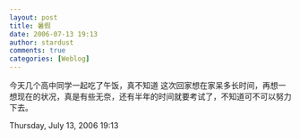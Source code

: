 ```yaml
---
layout: post
title: 暑假
date: 2006-07-13 19:13
author: stardust
comments: true
categories: [Weblog]
---
```

今天几个高中同学一起吃了午饭，真不知道 这次回家想在家呆多长时间，再想一想现在的状况，真是有些无奈，还有半年的时间就要考试了，不知道可不可以努力下去。

Thursday, July 13, 2006 19:13
